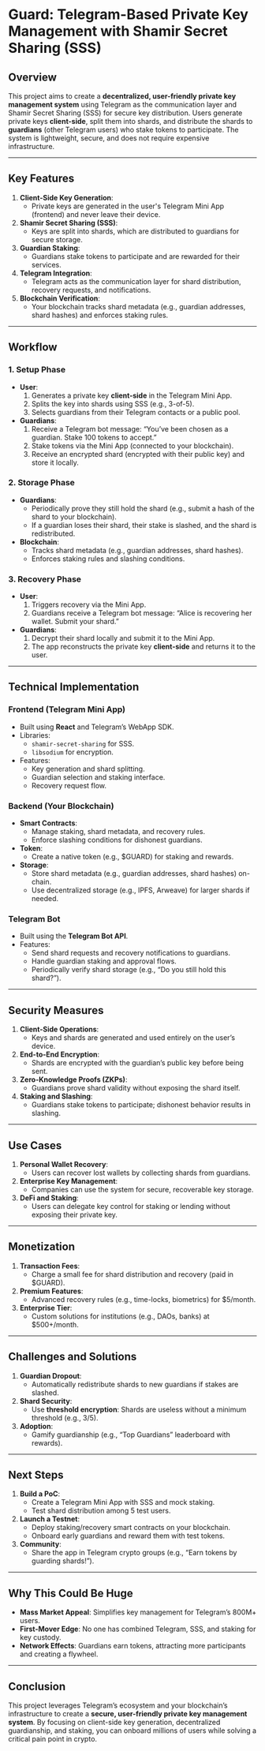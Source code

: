 # Guard: Telegram-Based Private Key Management with Shamir Secret Sharing (SSS)

## Overview
This project aims to create a **decentralized, user-friendly private key management system** using Telegram as the communication layer and Shamir Secret Sharing (SSS) for secure key distribution. Users generate private keys **client-side**, split them into shards, and distribute the shards to **guardians** (other Telegram users) who stake tokens to participate. The system is lightweight, secure, and does not require expensive infrastructure.

---

## Key Features
1. **Client-Side Key Generation**:
   - Private keys are generated in the user's Telegram Mini App (frontend) and never leave their device.
2. **Shamir Secret Sharing (SSS)**:
   - Keys are split into shards, which are distributed to guardians for secure storage.
3. **Guardian Staking**:
   - Guardians stake tokens to participate and are rewarded for their services.
4. **Telegram Integration**:
   - Telegram acts as the communication layer for shard distribution, recovery requests, and notifications.
5. **Blockchain Verification**:
   - Your blockchain tracks shard metadata (e.g., guardian addresses, shard hashes) and enforces staking rules.

---

## Workflow

### 1. **Setup Phase**
- **User**:
  1. Generates a private key **client-side** in the Telegram Mini App.
  2. Splits the key into shards using SSS (e.g., 3-of-5).
  3. Selects guardians from their Telegram contacts or a public pool.
- **Guardians**:
  1. Receive a Telegram bot message: “You’ve been chosen as a guardian. Stake 100 tokens to accept.”
  2. Stake tokens via the Mini App (connected to your blockchain).
  3. Receive an encrypted shard (encrypted with their public key) and store it locally.

### 2. **Storage Phase**
- **Guardians**:
  - Periodically prove they still hold the shard (e.g., submit a hash of the shard to your blockchain).
  - If a guardian loses their shard, their stake is slashed, and the shard is redistributed.
- **Blockchain**:
  - Tracks shard metadata (e.g., guardian addresses, shard hashes).
  - Enforces staking rules and slashing conditions.

### 3. **Recovery Phase**
- **User**:
  1. Triggers recovery via the Mini App.
  2. Guardians receive a Telegram bot message: “Alice is recovering her wallet. Submit your shard.”
- **Guardians**:
  1. Decrypt their shard locally and submit it to the Mini App.
  2. The app reconstructs the private key **client-side** and returns it to the user.

---

## Technical Implementation

### **Frontend (Telegram Mini App)**
- Built using **React** and Telegram’s WebApp SDK.
- Libraries:
  - `shamir-secret-sharing` for SSS.
  - `libsodium` for encryption.
- Features:
  - Key generation and shard splitting.
  - Guardian selection and staking interface.
  - Recovery request flow.

### **Backend (Your Blockchain)**
- **Smart Contracts**:
  - Manage staking, shard metadata, and recovery rules.
  - Enforce slashing conditions for dishonest guardians.
- **Token**:
  - Create a native token (e.g., $GUARD) for staking and rewards.
- **Storage**:
  - Store shard metadata (e.g., guardian addresses, shard hashes) on-chain.
  - Use decentralized storage (e.g., IPFS, Arweave) for larger shards if needed.

### **Telegram Bot**
- Built using the **Telegram Bot API**.
- Features:
  - Send shard requests and recovery notifications to guardians.
  - Handle guardian staking and approval flows.
  - Periodically verify shard storage (e.g., “Do you still hold this shard?”).

---

## Security Measures
1. **Client-Side Operations**:
   - Keys and shards are generated and used entirely on the user’s device.
2. **End-to-End Encryption**:
   - Shards are encrypted with the guardian’s public key before being sent.
3. **Zero-Knowledge Proofs (ZKPs)**:
   - Guardians prove shard validity without exposing the shard itself.
4. **Staking and Slashing**:
   - Guardians stake tokens to participate; dishonest behavior results in slashing.

---

## Use Cases
1. **Personal Wallet Recovery**:
   - Users can recover lost wallets by collecting shards from guardians.
2. **Enterprise Key Management**:
   - Companies can use the system for secure, recoverable key storage.
3. **DeFi and Staking**:
   - Users can delegate key control for staking or lending without exposing their private key.

---

## Monetization
1. **Transaction Fees**:
   - Charge a small fee for shard distribution and recovery (paid in $GUARD).
2. **Premium Features**:
   - Advanced recovery rules (e.g., time-locks, biometrics) for $5/month.
3. **Enterprise Tier**:
   - Custom solutions for institutions (e.g., DAOs, banks) at $500+/month.

---

## Challenges and Solutions
1. **Guardian Dropout**:
   - Automatically redistribute shards to new guardians if stakes are slashed.
2. **Shard Security**:
   - Use **threshold encryption**: Shards are useless without a minimum threshold (e.g., 3/5).
3. **Adoption**:
   - Gamify guardianship (e.g., “Top Guardians” leaderboard with rewards).

---

## Next Steps
1. **Build a PoC**:
   - Create a Telegram Mini App with SSS and mock staking.
   - Test shard distribution among 5 test users.
2. **Launch a Testnet**:
   - Deploy staking/recovery smart contracts on your blockchain.
   - Onboard early guardians and reward them with test tokens.
3. **Community**:
   - Share the app in Telegram crypto groups (e.g., “Earn tokens by guarding shards!”).

---

## Why This Could Be Huge
- **Mass Market Appeal**: Simplifies key management for Telegram’s 800M+ users.
- **First-Mover Edge**: No one has combined Telegram, SSS, and staking for key custody.
- **Network Effects**: Guardians earn tokens, attracting more participants and creating a flywheel.

---

## Conclusion
This project leverages Telegram’s ecosystem and your blockchain’s infrastructure to create a **secure, user-friendly private key management system**. By focusing on client-side key generation, decentralized guardianship, and staking, you can onboard millions of users while solving a critical pain point in crypto.
